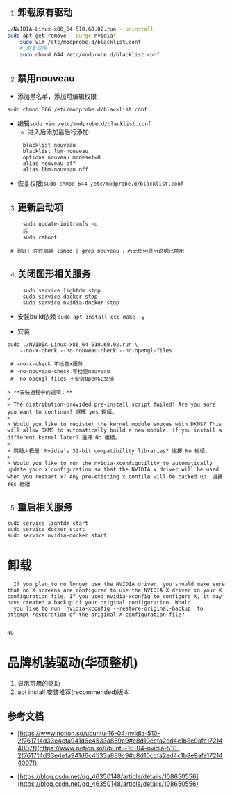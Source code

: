1. ## 卸载原有驱动

```bash
./NVIDIA-Linux-x86_64-510.60.02.run --uninstall
sudo apt-get remove --purge nvidia*    
    sudo vim /etc/modprobe.d/blacklist.conf  
    # 恢复权限  
    sudo chmod 644 /etc/modprobe.d/blacklist.conf
```

2. ## 禁用nouveau

- 添加黑名单，添加可编辑权限

`sudo chmod 666 /etc/modprobe.d/blacklist.conf`

- 编辑`sudo vim /etc/modprobe.d/blacklist.conf  `
  - 进入后添加最后行添加:

```
     blacklist nouveau  
     blacklist lbm-nouveau  
     options nouveau modeset=0  
     alias nouveau off  
     alias lbm-nouveau off  
```

  - 恢复权限:`sudo chmod 644 /etc/modprobe.d/blacklist.conf`

3. ## 更新启动项

```
     sudo update-initramfs -u  
	 后
     sudo reboot  
```
     # 验证: 在终端输 lsmod | grep nouveau ，若无任何显示说明已禁用

4. ## 关闭图形相关服务

```
     sudo service lightdm stop  
     sudo service docker stop  
     sudo service nvidia-docker stop
```

- 安装build依赖
 `sudo apt install gcc make -y`
	
- 安装
  
```
sudo ./NVIDIA-Linux-x86_64-510.60.02.run \
	--no-x-check --no-nouveau-check --no-opengl-files  
```
     # –no-x-check 不检查x服务  
     # –no-nouveau-check 不检查nouveau  
     # –no-opengl-files 不安装OpenGL文档
    
    > **安裝過程中的選項：**
    > 
    > The distribution-provided pre-install script failed! Are you sure you want to continue? 選擇 yes 繼續。
    > 
    > Would you like to register the kernel module souces with DKMS? This will allow DKMS to automatically build a new module, if you install a different kernel later? 選擇 No 繼續。
    > 
    > 問題大概是：Nvidia’s 32-bit compatibility libraries? 選擇 No 繼續。
    > 
    > Would you like to run the nvidia-xconfigutility to automatically update your x configuration so that the NVIDIA x driver will be used when you restart x? Any pre-existing x confile will be backed up. 選擇 Yes 繼續

5. ## 重启相关服务

```
sudo service lightdm start  
sudo service docker start  
sudo service nvidia-docker start
```

# 卸载

```
  If you plan to no longer use the NVIDIA driver, you should make sure that no X screens are configured to use the NVIDIA X driver in your X configuration file. If you used nvidia-xconfig to configure X, it may have created a backup of your original configuration. Would
  you like to run `nvidia-xconfig --restore-original-backup` to attempt restoration of the original X configuration file?


NO
```

# 品牌机装驱动(华硕整机)

1. 显示可用的驱动
2. apt install 安装推荐(recommended)版本



## 参考文档

- [https://www.notion.so/ubuntu-16-04-nvidia-510-2f761714d33e4efa941d6c4533a889c9#c8d10ccfa2ed4c1b8e9afe172144007f](https://www.notion.so/ubuntu-16-04-nvidia-510-2f761714d33e4efa941d6c4533a889c9#c8d10ccfa2ed4c1b8e9afe172144007f)

- [https://blog.csdn.net/qq_46350148/article/details/108650556](https://blog.csdn.net/qq_46350148/article/details/108650556)